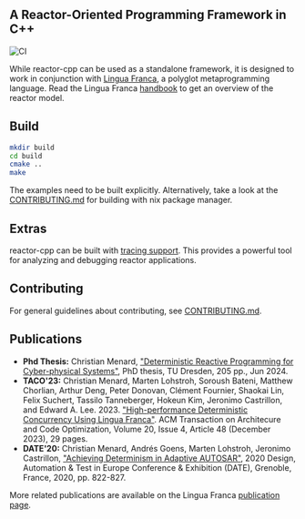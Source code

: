 A Reactor-Oriented Programming Framework in C++
---

![CI](https://github.com/lf-lang/reactor-cpp/workflows/CI/badge.svg)

While reactor-cpp can be used as a standalone framework, it is designed to work
in conjunction with [Lingua Franca](https://github.com/lf-lang/lingua-franca/),
a polyglot metaprogramming language. Read the Lingua Franca [handbook](https://www.lf-lang.org/docs/) 
to get an overview of the reactor model. 

## Build

```sh
mkdir build
cd build
cmake ..
make
```

The examples need to be built explicitly.
Alternatively, take a look at the [CONTRIBUTING.md](CONTRIBUTING.md) for building with nix package manager.

## Extras
reactor-cpp can be built with [tracing support](https://github.com/lf-lang/reactor-cpp/tree/master/tracing).
This provides a powerful tool for analyzing and debugging reactor applications.

## Contributing

For general guidelines about contributing, see [CONTRIBUTING.md](CONTRIBUTING.md).

<!---
## Documentation

A live version of the latest commit on master is automatically deployed and
available [online](https://lf-lang.github.io/reactor-cpp/index.html). For tests
and other purposes, you can also build the documentation locally.

First doxygen needs to be installed. On Ubuntu or Debian, run:
Further, we need several Python packages. Assuming that both python3 and pip3
are set up, run
```sh
pip3 --user install -r doc/requirements.txt
```
If python3 is the default on your system, run:
```sh
pip --user install -r doc/requirements.txt
```

Now we can build the documentation with:
```sh
make html
```

This will output the project documentation in `doc`/build/html`.
-->

## Publications

* **Phd Thesis:** Christian Menard, ["Deterministic Reactive Programming for Cyber-physical Systems"](https://nbn-resolving.org/urn:nbn:de:bsz:14-qucosa2-916872), PhD thesis, TU Dresden, 205 pp., Jun 2024. 
* **TACO'23:** Christian Menard, Marten Lohstroh, Soroush Bateni, Matthew Chorlian, Arthur Deng, Peter Donovan, Clément Fournier, Shaokai Lin, Felix Suchert, Tassilo Tanneberger, Hokeun Kim, Jeronimo Castrillon, and Edward A. Lee. 2023. ["High-performance Deterministic Concurrency Using Lingua Franca"](https://doi.org/10.1145/3617687). ACM Transaction on Architecure and Code Optimization, Volume 20, Issue 4, Article 48 (December 2023), 29 pages. 
* **DATE'20:** Christian Menard, Andrés Goens, Marten Lohstroh, Jeronimo Castrillon, ["Achieving Determinism in Adaptive AUTOSAR"](https://doi.org/10.23919/DATE48585.2020.9116430), 2020 Design, Automation & Test in Europe Conference & Exhibition (DATE), Grenoble, France, 2020, pp. 822-827.

More related publications are available on the Lingua Franca [publication page](https://www.lf-lang.org/research).
